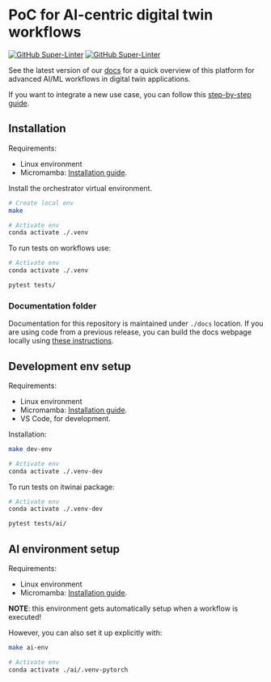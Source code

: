 # PoC for AI-centric digital twin workflows

[![GitHub Super-Linter](https://github.com/interTwin-eu/T6.5-AI-and-ML/actions/workflows/lint.yml/badge.svg)](https://github.com/marketplace/actions/super-linter)
[![GitHub Super-Linter](https://github.com/interTwin-eu/T6.5-AI-and-ML/actions/workflows/check-links.yml/badge.svg)](https://github.com/marketplace/actions/markdown-link-check)

See the latest version of our [docs](https://intertwin-eu.github.io/T6.5-AI-and-ML/)
for a quick overview of this platform for advanced AI/ML workflows in digital twin applications.

If you want to integrate a new use case, you can follow this
[step-by-step guide](https://intertwin-eu.github.io/T6.5-AI-and-ML/docs/How-to-use-this-software.html).

## Installation

Requirements:

- Linux environment
- Micromamba: [Installation guide](https://mamba.readthedocs.io/en/latest/installation.html#micromamba).

Install the orchestrator virtual environment.

```bash
# Create local env
make

# Activate env
conda activate ./.venv
```

To run tests on workflows use:

```bash
# Activate env
conda activate ./.venv

pytest tests/
```

### Documentation folder

Documentation for this repository is maintained under `./docs` location.
If you are using code from a previous release, you can build the docs webpage
locally using [these instructions](docs/README#building-and-previewing-your-site-locally).

## Development env setup

Requirements:

- Linux environment
- Micromamba: [Installation guide](https://mamba.readthedocs.io/en/latest/installation.html#micromamba).
- VS Code, for development.

Installation:

```bash
make dev-env

# Activate env
conda activate ./.venv-dev
```

To run tests on itwinai package:

```bash
# Activate env
conda activate ./.venv-dev

pytest tests/ai/
```

## AI environment setup

Requirements:

- Linux environment
- Micromamba: [Installation guide](https://mamba.readthedocs.io/en/latest/installation.html#micromamba).

**NOTE**: this environment gets automatically setup when a workflow is executed!

However, you can also set it up explicitly with:

```bash
make ai-env

# Activate env
conda activate ./ai/.venv-pytorch
```
